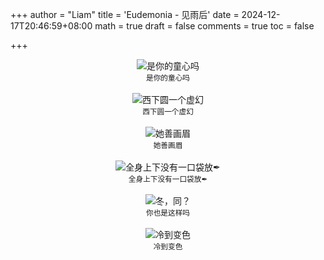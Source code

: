 +++
author = "Liam"
title = 'Eudemonia - 见雨后'
date = 2024-12-17T20:46:59+08:00
math = true 
draft = false
comments = true
toc = false

+++

<div style="display: flex; justify-content: center; flex-direction: column; align-items: center;">
  <img src="/images/chuiyachiya.jpg" alt="是你的童心吗" class="img-apple">
  <small style="text-align: center;">是你的童心吗</small>
</div>


<br>

<div style="display: flex; justify-content: center; flex-direction: column; align-items: center;">
  <img src="/images/down_sun.jpg" alt="西下圆一个虚幻" class="img-apple">
  <small style="text-align: center;">西下圆一个虚幻</small>
</div>

<br>

<div style="display: flex; justify-content: center; flex-direction: column; align-items: center;">
  <img src="/images/white_tower.jpg" alt="她善画眉" class="img-apple">
  <small style="text-align: center;">她善画眉</small>
</div>

<br>

<div style="display: flex; justify-content: center; flex-direction: column; align-items: center;">
  <img src="/images/mememe.jpg" alt="全身上下没有一口袋放✒" class="img-apple">
  <small style="text-align: center;">全身上下没有一口袋放✒</small>
</div>

<br>

<div style="display: flex; justify-content: center; flex-direction: column; align-items: center;">
  <img src="/images/same_thing.jpg" alt="冬，同？"class="img-apple">
  <small style="text-align: center;">你也是这样吗</small>
</div>

<br>

<div style="display: flex; justify-content: center; flex-direction: column; align-items: center;">
  <img src="/images/blue_me.jpg" alt="冷到变色"class="img-apple">
  <small style="text-align: center;">冷到变色</small>
</div>
